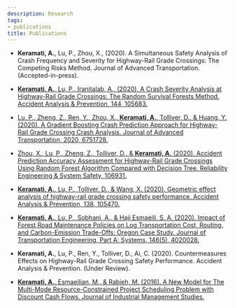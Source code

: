 ```yaml
---
description: Research 
tags:
- publications
title: Publications
---
```

*	**Keramati, A.**, Lu, P., Zhou, X., (2020). A Simultaneous Safety Analysis of Crash Frequency and Severity for Highway-Rail Grade Crossings: The Competing Risks Method. Journal of Advanced Transportation. (Accepted-in-press).

* [**Keramati, A.**, Lu, P., Iranitalab, A., (2020). A Crash Severity Analysis at Highway-Rail Grade Crossings: The Random Survival Forests Method. Accident Analysis & Prevention, 144, 105683.]( https://doi.org/10.1016/j.aap.2020.105683)

*	[Lu, P., Zheng, Z., Ren, Y., Zhou, X., **Keramati, A.**, Tolliver, D., & Huang, Y. (2020). A Gradient Boosting Crash Prediction Approach for Highway-Rail Grade Crossing Crash Analysis. Journal of Advanced Transportation, 2020, 6751728.](https://doi.org/10.1155/2020/6751728)

*	[Zhou, X., Lu, P., Zheng, Z., Tolliver, D., & **Keramati, A.** (2020). Accident Prediction Accuracy Assessment for Highway-Rail Grade Crossings Using Random Forest Algorithm Compared with Decision Tree. Reliability Engineering & System Safety, 106931.](https://doi.org/10.1016/j.ress.2020.106931)

*	[**Keramati, A.**, Lu, P., Tolliver, D., & Wang, X. (2020). Geometric effect analysis of highway-rail grade crossing safety performance. Accident Analysis & Prevention, 138, 105470.]( https://doi.org/10.1016/j.aap.2020.105470)

*	[**Keramati, A.**, Lu, P., Sobhani, A., & Haji Esmaeili, S. A. (2020). Impact of Forest Road Maintenance Policies on Log Transportation Cost, Routing, and Carbon-Emission Trade-Offs: Oregon Case Study. Journal of Transportation Engineering, Part A: Systems, 146(5), 4020028.]( https://ascelibrary.org/doi/abs/10.1061/JTEPBS.0000335)

*	**Keramati, A.**, Lu, P., Ren, Y., Tolliver, D., Ai, C. (2020). Countermeasures Effects on Highway-Rail Grade Crossing Safety Performance. Accident Analysis & Prevention. (Under Review).

*	[**Keramati, A.**, Esmaeilian, M., & Rabieh, M. (2016). A New Model for The Multi-Mode Resource-Constrained Project Scheduling Problem with Discount Cash Flows. Journal of Industrial Management Studies.](https://www.sid.ir/en/Journal/ViewPaper.aspx?ID=515076)



